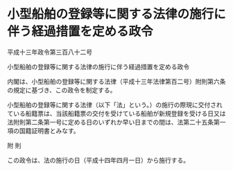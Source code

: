 # 小型船舶の登録等に関する法律の施行に伴う経過措置を定める政令

平成十三年政令第三百八十二号

小型船舶の登録等に関する法律の施行に伴う経過措置を定める政令

内閣は、小型船舶の登録等に関する法律（平成十三年法律第百二号）附則第六条の規定に基づき、この政令を制定する。

小型船舶の登録等に関する法律（以下「法」という。）の施行の際現に交付されている船籍票は、当該船籍票の交付を受けている船舶が新規登録を受ける日又は法附則第二条第一号に定める日のいずれか早い日までの間は、法第二十五条第一項の国籍証明書とみなす。

附 則

この政令は、法の施行の日（平成十四年四月一日）から施行する。
